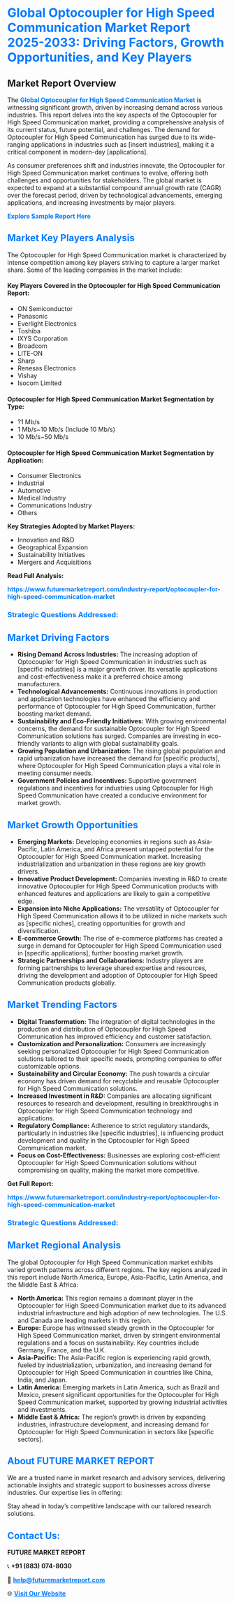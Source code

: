 <h1 style="color: #007BFF;">Global Optocoupler for High Speed Communication Market Report 2025-2033: Driving Factors, Growth Opportunities, and Key Players</h1>

<section id="overview">
<h2>Market Report Overview</h2>
<p>The <a href="https://www.futuremarketreport.com/industry-report/optocoupler-for-high-speed-communication-market" style="color: #007BFF; text-decoration: none;"><strong>Global Optocoupler for High Speed Communication Market</strong></a> is witnessing significant growth, driven by increasing demand across various industries. This report delves into the key aspects of the Optocoupler for High Speed Communication market, providing a comprehensive analysis of its current status, future potential, and challenges. The demand for Optocoupler for High Speed Communication has surged due to its wide-ranging applications in industries such as [insert industries], making it a critical component in modern-day [applications].</p>
<p>As consumer preferences shift and industries innovate, the Optocoupler for High Speed Communication market continues to evolve, offering both challenges and opportunities for stakeholders. The global market is expected to expand at a substantial compound annual growth rate (CAGR) over the forecast period, driven by technological advancements, emerging applications, and increasing investments by major players.</p>
</section>

<section id="overview">
<p><a href="https://www.futuremarketreport.com/request-sample/reportId=75759" style="color: #007BFF; text-decoration: none;"><strong>Explore Sample Report Here</strong></a></p>
</section>

<section id="key-players">
<h2 style="color: #007BFF;">Market Key Players Analysis</h2>
<p>The Optocoupler for High Speed Communication market is characterized by intense competition among key players striving to capture a larger market share. Some of the leading companies in the market include:</p>
<h4>Key Players Covered in the Optocoupler for High Speed Communication Report:</h4>
<ul><li>ON Semiconductor</li><li>Panasonic</li><li>Everlight Electronics</li><li>Toshiba</li><li>IXYS Corporation</li><li>Broadcom</li><li>LITE-ON</li><li>Sharp</li><li>Renesas Electronics</li><li>Vishay</li><li>Isocom Limited</li></ul>
<h4>Optocoupler for High Speed Communication Market Segmentation by Type:</h4>
<ul><li>?1 Mb/s</li><li>1 Mb/s~10 Mb/s (Include 10 Mb/s)</li><li>10 Mb/s~50 Mb/s</li></ul>

<h4>Optocoupler for High Speed Communication Market Segmentation by Application:</h4>
<ul><li>Consumer Electronics</li><li>Industrial</li><li>Automotive</li><li>Medical Industry</li><li>Communications Industry</li><li>Others</li></ul>
<p><strong>Key Strategies Adopted by Market Players:</strong></p>
<ul>
<li>Innovation and R&D</li>
<li>Geographical Expansion</li>
<li>Sustainability Initiatives</li>
<li>Mergers and Acquisitions</li>
</ul>
</section>

<section>
<p><strong>Read Full Analysis: </strong></p><a href="https://www.futuremarketreport.com/industry-report/optocoupler-for-high-speed-communication-market" style="color: #007BFF; text-decoration: none;"><strong>https://www.futuremarketreport.com/industry-report/optocoupler-for-high-speed-communication-market</strong></a>
<h3 style="color: #007BFF;">Strategic Questions Addressed:</h3>
</section>

<section id="driving-factors">
<h2 style="color: #007BFF;">Market Driving Factors</h2>
<ul>
<li><strong>Rising Demand Across Industries:</strong> The increasing adoption of Optocoupler for High Speed Communication in industries such as [specific industries] is a major growth driver. Its versatile applications and cost-effectiveness make it a preferred choice among manufacturers.</li>
<li><strong>Technological Advancements:</strong> Continuous innovations in production and application technologies have enhanced the efficiency and performance of Optocoupler for High Speed Communication, further boosting market demand.</li>
<li><strong>Sustainability and Eco-Friendly Initiatives:</strong> With growing environmental concerns, the demand for sustainable Optocoupler for High Speed Communication solutions has surged. Companies are investing in eco-friendly variants to align with global sustainability goals.</li>
<li><strong>Growing Population and Urbanization:</strong> The rising global population and rapid urbanization have increased the demand for [specific products], where Optocoupler for High Speed Communication plays a vital role in meeting consumer needs.</li>
<li><strong>Government Policies and Incentives:</strong> Supportive government regulations and incentives for industries using Optocoupler for High Speed Communication have created a conducive environment for market growth.</li>
</ul>
</section>

<section id="growth-opportunities">
<h2 style="color: #007BFF;">Market Growth Opportunities</h2>
<ul>
<li><strong>Emerging Markets:</strong> Developing economies in regions such as Asia-Pacific, Latin America, and Africa present untapped potential for the Optocoupler for High Speed Communication market. Increasing industrialization and urbanization in these regions are key growth drivers.</li>
<li><strong>Innovative Product Development:</strong> Companies investing in R&D to create innovative Optocoupler for High Speed Communication products with enhanced features and applications are likely to gain a competitive edge.</li>
<li><strong>Expansion into Niche Applications:</strong> The versatility of Optocoupler for High Speed Communication allows it to be utilized in niche markets such as [specific niches], creating opportunities for growth and diversification.</li>
<li><strong>E-commerce Growth:</strong> The rise of e-commerce platforms has created a surge in demand for Optocoupler for High Speed Communication used in [specific applications], further boosting market growth.</li>
<li><strong>Strategic Partnerships and Collaborations:</strong> Industry players are forming partnerships to leverage shared expertise and resources, driving the development and adoption of Optocoupler for High Speed Communication products globally.</li>
</ul>
</section>

<section id="trending-factors">
<h2 style="color: #007BFF;">Market Trending Factors</h2>
<ul>
<li><strong>Digital Transformation:</strong> The integration of digital technologies in the production and distribution of Optocoupler for High Speed Communication has improved efficiency and customer satisfaction.</li>
<li><strong>Customization and Personalization:</strong> Consumers are increasingly seeking personalized Optocoupler for High Speed Communication solutions tailored to their specific needs, prompting companies to offer customizable options.</li>
<li><strong>Sustainability and Circular Economy:</strong> The push towards a circular economy has driven demand for recyclable and reusable Optocoupler for High Speed Communication solutions.</li>
<li><strong>Increased Investment in R&D:</strong> Companies are allocating significant resources to research and development, resulting in breakthroughs in Optocoupler for High Speed Communication technology and applications.</li>
<li><strong>Regulatory Compliance:</strong> Adherence to strict regulatory standards, particularly in industries like [specific industries], is influencing product development and quality in the Optocoupler for High Speed Communication market.</li>
<li><strong>Focus on Cost-Effectiveness:</strong> Businesses are exploring cost-efficient Optocoupler for High Speed Communication solutions without compromising on quality, making the market more competitive.</li>
</ul>
</section>

<section>
<p><strong>Get Full Report: </strong></p><a href="https://www.futuremarketreport.com/industry-report/optocoupler-for-high-speed-communication-market" style="color: #007BFF; text-decoration: none;"><strong>https://www.futuremarketreport.com/industry-report/optocoupler-for-high-speed-communication-market</strong></a>
<h3 style="color: #007BFF;">Strategic Questions Addressed:</h3>
</section>


<section id="regional-analysis">
<h2 style="color: #007BFF;">Market Regional Analysis</h2>
<p>The global Optocoupler for High Speed Communication market exhibits varied growth patterns across different regions. The key regions analyzed in this report include North America, Europe, Asia-Pacific, Latin America, and the Middle East & Africa:</p>
<ul>
<li><strong>North America:</strong> This region remains a dominant player in the Optocoupler for High Speed Communication market due to its advanced industrial infrastructure and high adoption of new technologies. The U.S. and Canada are leading markets in this region.</li>
<li><strong>Europe:</strong> Europe has witnessed steady growth in the Optocoupler for High Speed Communication market, driven by stringent environmental regulations and a focus on sustainability. Key countries include Germany, France, and the U.K.</li>
<li><strong>Asia-Pacific:</strong> The Asia-Pacific region is experiencing rapid growth, fueled by industrialization, urbanization, and increasing demand for Optocoupler for High Speed Communication in countries like China, India, and Japan.</li>
<li><strong>Latin America:</strong> Emerging markets in Latin America, such as Brazil and Mexico, present significant opportunities for the Optocoupler for High Speed Communication market, supported by growing industrial activities and investments.</li>
<li><strong>Middle East & Africa:</strong> The region’s growth is driven by expanding industries, infrastructure development, and increasing demand for Optocoupler for High Speed Communication in sectors like [specific sectors].</li>
</ul>
</section>

<footer>
<h2 style="color: #007BFF;">About FUTURE MARKET REPORT</h2>
<p>We are a trusted name in market research and advisory services, delivering actionable insights and strategic support to businesses across diverse industries. Our expertise lies in offering:</p>

<p>Stay ahead in today’s competitive landscape with our tailored research solutions.</p>

<h2 style="color: #007BFF;">Contact Us:</h2>
<p><strong>FUTURE MARKET REPORT</strong></p>
<p>📞 <strong>+91 (883) 074-8030</strong></p>
<p>📧 <strong><a href="mailto:help@futuremarketreport.com" style="color: #007BFF;">help@futuremarketreport.com</a></strong></p>
<p>🌐 <strong><a href="https://www.futuremarketreport.com/" style="color: #007BFF;">Visit Our Website</a></strong></p>
</footer>